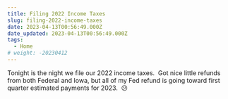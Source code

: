 ```yaml
---
title: Filing 2022 Income Taxes
slug: filing-2022-income-taxes
date: 2023-04-13T00:56:49.000Z
date_updated: 2023-04-13T00:56:49.000Z
tags: 
  - Home
# weight: -20230412
---
```


Tonight is the night we file our 2022 income taxes.  Got nice little refunds from both Federal and Iowa, but all of my Fed refund is going toward first quarter estimated payments for 2023.  😕
